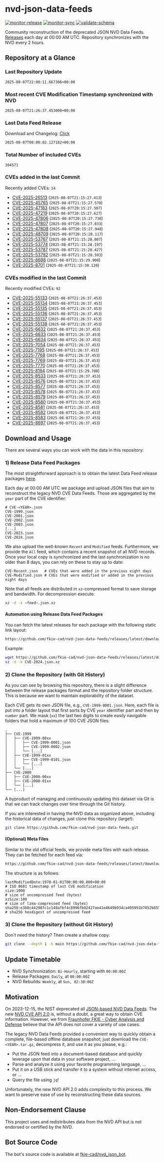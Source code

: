 # nvd-json-data-feeds

[![monitor-release](https://github.com/fkie-cad/nvd-json-data-feeds/actions/workflows/monitor_release.yml/badge.svg)](https://github.com/fkie-cad/nvd-json-data-feeds/actions/workflows/monitor_release.yml)
[![monitor-sync](https://github.com/fkie-cad/nvd-json-data-feeds/actions/workflows/monitor_sync.yml/badge.svg)](https://github.com/fkie-cad/nvd-json-data-feeds/actions/workflows/monitor_sync.yml)
[![validate-schema](https://github.com/fkie-cad/nvd-json-data-feeds/actions/workflows/validate_schema.yml/badge.svg)](https://github.com/fkie-cad/nvd-json-data-feeds/actions/workflows/validate_schema.yml)

Community reconstruction of the deprecated JSON NVD Data Feeds.
[Releases](https://github.com/fkie-cad/nvd-json-data-feeds/releases/latest) each day at 00:00 AM UTC.
Repository synchronizes with the NVD every 2 hours.

## Repository at a Glance

### Last Repository Update

```plain
2025-08-07T22:00:11.667306+00:00
```

### Most recent CVE Modification Timestamp synchronized with NVD

```plain
2025-08-07T21:26:37.453000+00:00
```

### Last Data Feed Release

Download and Changelog: [Click](https://github.com/fkie-cad/nvd-json-data-feeds/releases/latest)

```plain
2025-08-07T00:00:02.127182+00:00
```

### Total Number of included CVEs

```plain
304571
```

### CVEs added in the last Commit

Recently added CVEs: `14`

- [CVE-2025-26513](CVE-2025/CVE-2025-265xx/CVE-2025-26513.json) (`2025-08-07T21:15:27.413`)
- [CVE-2025-45765](CVE-2025/CVE-2025-457xx/CVE-2025-45765.json) (`2025-08-07T21:15:27.570`)
- [CVE-2025-47183](CVE-2025/CVE-2025-471xx/CVE-2025-47183.json) (`2025-08-07T20:15:27.507`)
- [CVE-2025-47219](CVE-2025/CVE-2025-472xx/CVE-2025-47219.json) (`2025-08-07T20:15:27.627`)
- [CVE-2025-47806](CVE-2025/CVE-2025-478xx/CVE-2025-47806.json) (`2025-08-07T20:15:27.730`)
- [CVE-2025-47807](CVE-2025/CVE-2025-478xx/CVE-2025-47807.json) (`2025-08-07T20:15:27.833`)
- [CVE-2025-47808](CVE-2025/CVE-2025-478xx/CVE-2025-47808.json) (`2025-08-07T20:15:27.940`)
- [CVE-2025-48709](CVE-2025/CVE-2025-487xx/CVE-2025-48709.json) (`2025-08-07T20:15:28.117`)
- [CVE-2025-53767](CVE-2025/CVE-2025-537xx/CVE-2025-53767.json) (`2025-08-07T21:15:28.007`)
- [CVE-2025-53774](CVE-2025/CVE-2025-537xx/CVE-2025-53774.json) (`2025-08-07T21:15:28.197`)
- [CVE-2025-53787](CVE-2025/CVE-2025-537xx/CVE-2025-53787.json) (`2025-08-07T21:15:28.427`)
- [CVE-2025-53792](CVE-2025/CVE-2025-537xx/CVE-2025-53792.json) (`2025-08-07T21:15:28.593`)
- [CVE-2025-8698](CVE-2025/CVE-2025-86xx/CVE-2025-8698.json) (`2025-08-07T21:15:29.900`)
- [CVE-2025-8701](CVE-2025/CVE-2025-87xx/CVE-2025-8701.json) (`2025-08-07T21:15:30.120`)


### CVEs modified in the last Commit

Recently modified CVEs: `92`

- [CVE-2025-55133](CVE-2025/CVE-2025-551xx/CVE-2025-55133.json) (`2025-08-07T21:26:37.453`)
- [CVE-2025-55134](CVE-2025/CVE-2025-551xx/CVE-2025-55134.json) (`2025-08-07T21:26:37.453`)
- [CVE-2025-55135](CVE-2025/CVE-2025-551xx/CVE-2025-55135.json) (`2025-08-07T21:26:37.453`)
- [CVE-2025-55136](CVE-2025/CVE-2025-551xx/CVE-2025-55136.json) (`2025-08-07T21:26:37.453`)
- [CVE-2025-55137](CVE-2025/CVE-2025-551xx/CVE-2025-55137.json) (`2025-08-07T21:26:37.453`)
- [CVE-2025-55138](CVE-2025/CVE-2025-551xx/CVE-2025-55138.json) (`2025-08-07T21:26:37.453`)
- [CVE-2025-6632](CVE-2025/CVE-2025-66xx/CVE-2025-6632.json) (`2025-08-07T21:26:37.453`)
- [CVE-2025-6633](CVE-2025/CVE-2025-66xx/CVE-2025-6633.json) (`2025-08-07T21:26:37.453`)
- [CVE-2025-6634](CVE-2025/CVE-2025-66xx/CVE-2025-6634.json) (`2025-08-07T21:26:37.453`)
- [CVE-2025-7054](CVE-2025/CVE-2025-70xx/CVE-2025-7054.json) (`2025-08-07T21:26:37.453`)
- [CVE-2025-7195](CVE-2025/CVE-2025-71xx/CVE-2025-7195.json) (`2025-08-07T21:26:37.453`)
- [CVE-2025-7768](CVE-2025/CVE-2025-77xx/CVE-2025-7768.json) (`2025-08-07T21:26:37.453`)
- [CVE-2025-7769](CVE-2025/CVE-2025-77xx/CVE-2025-7769.json) (`2025-08-07T21:26:37.453`)
- [CVE-2025-7770](CVE-2025/CVE-2025-77xx/CVE-2025-7770.json) (`2025-08-07T21:26:37.453`)
- [CVE-2025-8194](CVE-2025/CVE-2025-81xx/CVE-2025-8194.json) (`2025-08-07T21:15:29.780`)
- [CVE-2025-8533](CVE-2025/CVE-2025-85xx/CVE-2025-8533.json) (`2025-08-07T21:26:37.453`)
- [CVE-2025-8576](CVE-2025/CVE-2025-85xx/CVE-2025-8576.json) (`2025-08-07T21:26:37.453`)
- [CVE-2025-8577](CVE-2025/CVE-2025-85xx/CVE-2025-8577.json) (`2025-08-07T21:26:37.453`)
- [CVE-2025-8578](CVE-2025/CVE-2025-85xx/CVE-2025-8578.json) (`2025-08-07T21:26:37.453`)
- [CVE-2025-8579](CVE-2025/CVE-2025-85xx/CVE-2025-8579.json) (`2025-08-07T21:26:37.453`)
- [CVE-2025-8580](CVE-2025/CVE-2025-85xx/CVE-2025-8580.json) (`2025-08-07T21:26:37.453`)
- [CVE-2025-8581](CVE-2025/CVE-2025-85xx/CVE-2025-8581.json) (`2025-08-07T21:26:37.453`)
- [CVE-2025-8582](CVE-2025/CVE-2025-85xx/CVE-2025-8582.json) (`2025-08-07T21:26:37.453`)
- [CVE-2025-8583](CVE-2025/CVE-2025-85xx/CVE-2025-8583.json) (`2025-08-07T21:26:37.453`)
- [CVE-2025-8697](CVE-2025/CVE-2025-86xx/CVE-2025-8697.json) (`2025-08-07T21:26:37.453`)


## Download and Usage

There are several ways you can work with the data in this repository:

### 1) Release Data Feed Packages

The most straightforward approach is to obtain the latest Data Feed release packages [here](https://github.com/fkie-cad/nvd-json-data-feeds/releases/latest).

Each day at 00:00 AM UTC we package and upload JSON files that aim to reconstruct the legacy NVD CVE Data Feeds.
Those are aggregated by the `year` part of the CVE identifier:

```
# CVE-<YEAR>.json
CVE-1999.json
CVE-2001.json
CVE-2002.json
CVE-2003.json
[...]
CVE-2023.json
CVE-2024.json
```

We also upload the well-known `Recent` and `Modified` feeds.
Furthermore, we provide the `All` feed, which contains a recent snapshot of all NVD records.
Once your local copy is synchronized and the last synchronization is no older than 8 days, you can rely on these to stay up to date:

```plain
CVE-Recent.json   # CVEs that were added in the previous eight days
CVE-Modified.json # CVEs that were modified or added in the previous eight days
```

Note that all feeds are distributed in `xz`-compressed format to save storage and bandwidth.
For decompression execute:

```sh
xz -d -k <feed>.json.xz
```

#### Automation using Release Data Feed Packages

You can fetch the latest releases for each package with the following static link layout:

```sh
https://github.com/fkie-cad/nvd-json-data-feeds/releases/latest/download/CVE-<YEAR>.json.xz
```

Example:

```sh
wget https://github.com/fkie-cad/nvd-json-data-feeds/releases/latest/download/CVE-2024.json.xz
xz -d -k CVE-2024.json.xz
```

### 2) Clone the Repository (with Git History)

As you can see by browsing this repository, there is a slight difference between the release packages format and the repository folder structure.
This is because we want to maintain explorability of the dataset.

Each CVE gets its own JSON file, e.g., `CVE-1999-0001.json`.
Here, each file is put into a folder layout that first sorts by CVE `year` identifier part and then by `number` part.
We mask (`xx`) the last two digits to create easily navigable folders that hold a maximum of 100 CVE JSON files:

```plain
.
├── CVE-1999
│   ├── CVE-1999-00xx
│   │   ├── CVE-1999-0001.json
│   │   ├── CVE-1999-0002.json
│   │   └── [...]
│   ├── CVE-1999-01xx
│   │   ├── CVE-1999-0101.json
│   │   └── [...]
│   └── [...]
├── CVE-2000
│   ├── CVE-2000-00xx
│   ├── CVE-2000-01xx
│   └── [...]
└── [...]
```

A byproduct of managing and continuously updating this dataset via Git is that we can track changes over time through the Git history.

If you are interested in having the NVD data as organized above, including the historical data of changes, just clone this repository (large!):

```sh
git clone https://github.com/fkie-cad/nvd-json-data-feeds.git
```

#### (Optional) Meta Files

Similar to the old official feeds, we provide meta files with each release. They can be fetched for each feed via:

```sh
https://github.com/fkie-cad/nvd-json-data-feeds/releases/latest/download/CVE-<YEAR>.meta
```

The structure is as follows:

```plain
lastModifiedDate:1970-01-01T00:00:00.000+00:00                          # ISO 8601 timestamp of last CVE modification
size:1000                                                               # size of uncompressed feed (bytes)
xzSize:100                                                              # size of lzma-compressed feed (bytes)
sha256:e3b0c44298fc1c149afbf4c8996fb92427ae41e4649b934ca495991b7852b855 # sha256 hexdigest of uncompressed feed
```

### 3) Clone the Repository (without Git History)

Don't need the history? Then create a shallow copy:

```sh
git clone --depth 1 -b main https://github.com/fkie-cad/nvd-json-data-feeds.git
```


## Update Timetable

* NVD Synchronization: `Bi-Hourly`, starting with `00:00:00Z`
* Release Packages: `Daily`, at `00:00:00Z`
* NVD Rebuilds: `Weekly`, at `Sun, 02:30:00Z`


## Motivation

On 2023-12-15, the NIST deprecated all [JSON-based NVD Data Feeds](https://nvd.nist.gov/vuln/data-feeds#divRetirementBanner-1).
The new [NVD CVE API 2.0](https://nvd.nist.gov/developers/vulnerabilities) is, without a doubt, a great way to obtain CVE information.
However, we from [Fraunhofer FKIE - Cyber Analysis and Defense](https://www.fkie.fraunhofer.de/en/departments/cad.html) believe that the API does not cover a variety of use cases.

The legacy NVD Data Feeds provided a convenient way to quickly obtain a complete, file-based offline database snapshot; just download the `CVE-<YEAR>.tar.gz`, decompress it, and use it as you please, e.g.:

- Put the JSON feed into a document-based database and quickly leverage upon that data in your software project, ...
- Parse and analyze it using your favorite programming language, ...
- Put it on a USB stick and transfer it to a system without internet access, or ...
- Query the file using `jq`!

Unfortunately, the new NVD API 2.0 adds complexity to this process.
We want to preserve ease of use by reconstructing these data sources.

## Non-Endorsement Clause

This project uses and redistributes data from the NVD API but is not endorsed or certified by the NVD.

## Bot Source Code

The bot's source code is available at [fkie-cad/nvd\_json\_bot](https://github.com/fkie-cad/nvd_json_bot).